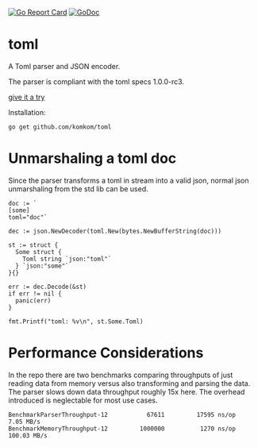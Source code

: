 [![Go Report Card](https://goreportcard.com/badge/github.com/komkom/toml)](https://goreportcard.com/report/github.com/komkom/toml)
[![GoDoc](https://godoc.org/github.com/komkom/toml?status.svg)](https://godoc.org/github.com/komkom/toml)
 
# toml
A Toml parser and JSON encoder.

The parser is compliant with the toml specs 1.0.0-rc3.

[give it a try](https://komkom.github.io/toml/)

Installation:

```
go get github.com/komkom/toml
```

# Unmarshaling a toml doc

Since the parser transforms a toml in stream into a valid json, normal json unmarshaling from the std lib can be used.

```
doc := `
[some]
toml="doc"`

dec := json.NewDecoder(toml.New(bytes.NewBufferString(doc)))

st := struct {
  Some struct {
    Toml string `json:"toml"`
  } `json:"some"`
}{}

err := dec.Decode(&st)
if err != nil {
  panic(err)
}
        
fmt.Printf("toml: %v\n", st.Some.Toml)
```

# Performance Considerations

In the repo there are two benchmarks comparing throughputs of just reading data from memory versus also transforming and parsing the data. The parser slows down data throughput roughly 15x here.
The overhead introduced is neglectable for most use cases.

```
BenchmarkParserThroughput-12    	   67611	     17595 ns/op	   7.05 MB/s
BenchmarkMemoryThroughput-12    	 1000000	      1270 ns/op	 100.03 MB/s
```

